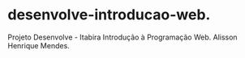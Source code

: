 # desenvolve-introducao-web.
Projeto Desenvolve - Itabira
Introdução à Programação Web. 
Alisson Henrique Mendes. 
